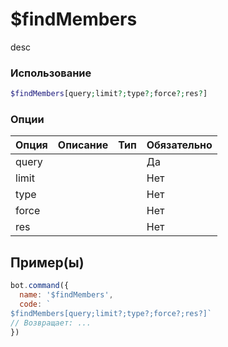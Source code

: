 # $findMembers
desc
### Использование
```php
$findMembers[query;limit?;type?;force?;res?]
```

### Опции

| Опция | Описание | Тип | Обязательно |
|--------|-------------|------|----------|
| query |  |  | Да | 
| limit |  |  | Нет | 
| type |  |  | Нет |
| force |  |  | Нет |
| res |  |  | Нет |
## Пример(ы)

```javascript
bot.command({
  name: '$findMembers',
  code: `
$findMembers[query;limit?;type?;force?;res?]`
// Возвращает: ...
})
```